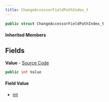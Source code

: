```yaml
---
title: ChangeAccessorFieldPathIndex_t
---
```


```csharp
public struct ChangeAccessorFieldPathIndex_t
```

#### Inherited Members

## Fields

**Value** - [Source Code](https://github.com/swiftly-solution/swiftlys2/blob/master/managed/src/SwiftlyS2.Shared/Natives/Structs/CNetworkVarChainer.cs#L10)

```csharp
public int Value
```

#### Field Value

- [int](https://learn.microsoft.com/dotnet/api/system.int32)

